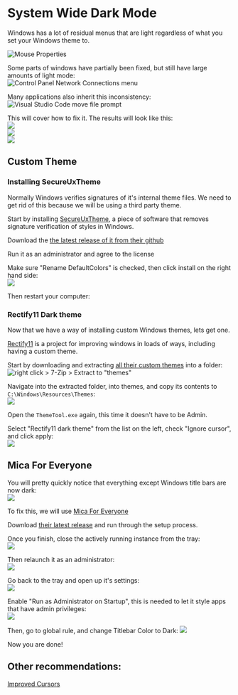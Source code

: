 # System Wide Dark Mode
Windows has a lot of residual menus that are light regardless of what you set your Windows theme to.

![Mouse Properties](https://i.imgur.com/OCrVEBb.png)

Some parts of windows have partially been fixed, but still have large amounts of light mode:\
![Control Panel Network Connections menu](https://i.imgur.com/o5kCjhi.png)

Many applications also inherit this inconsistency:\
![Visual Studio Code move file prompt](https://i.imgur.com/uasCvJS.png)

This will cover how to fix it. The results will look like this:\
![](https://i.imgur.com/5o7WkQ4.png)\
![](https://i.imgur.com/kYB949V.png)\
![](https://i.imgur.com/BaoPMKR.png)

## Custom Theme

### Installing SecureUxTheme
Normally Windows verifies signatures of it's internal theme files. We need to get rid of this because we will be using a third party theme.

Start by installing [SecureUxTheme](https://github.com/namazso/SecureUxTheme), a piece of software that removes signature verification of styles in Windows.

Download the [the latest release of it from their github](https://github.com/namazso/SecureUxTheme/releases)

Run it as an administrator and agree to the license

Make sure "Rename DefaultColors" is checked, then click install on the right hand side:\
![](https://i.imgur.com/ikMAm2d.png)

Then restart your computer:

### Rectify11 Dark theme
Now that we have a way of installing custom Windows themes, lets get one.

[Rectify11](https://github.com/MishaTy/Rectify11Installer/) is a project for improving windows in loads of ways, including having a custom theme.

Start by downloading and extracting [all their custom themes](https://raw.githubusercontent.com/MishaTy/Rectify11Installer/master/Rectify11Installer/Resources/themes.7z) into a folder:\
![right click > 7-Zip > Extract to "themes\"](https://i.imgur.com/i8cNS5Z.png)

Navigate into the extracted folder, into themes, and copy its contents to `C:\Windows\Resources\Themes`:\
![](https://i.imgur.com/lYsUiVx.png)

Open the `ThemeTool.exe` again, this time it doesn't have to be Admin.

Select "Rectify11 dark theme" from the list on the left, check "Ignore cursor", and click apply:\
![](https://i.imgur.com/LCAxdy0.png)

## Mica For Everyone
You will pretty quickly notice that everything except Windows title bars are now dark:\
![](https://i.imgur.com/nS2defu.png)

To fix this, we will use [Mica For Everyone](https://github.com/MicaForEveryone/MicaForEveryone)

Download [their latest release](https://github.com/MicaForEveryone/MicaForEveryone/releases) and run through the setup process.

Once you finish, close the actively running instance from the tray:\
![](https://i.imgur.com/8Tq9Fk0.png)

Then relaunch it as an administrator:\
![](https://i.imgur.com/yvcxSBm.png)

Go back to the tray and open up it's settings:\
![](https://i.imgur.com/XR2nN4g.png)

Enable "Run as Administrator on Startup", this is needed to let it style apps that have admin privileges:\
![](https://i.imgur.com/Fgo79ng.png)

Then, go to global rule, and change Titlebar Color to Dark:
![](https://i.imgur.com/cwBcANL.png)

Now you are done!

## Other recommendations:

[Improved Cursors](http://www.michieldb.nl/other/cursors/)